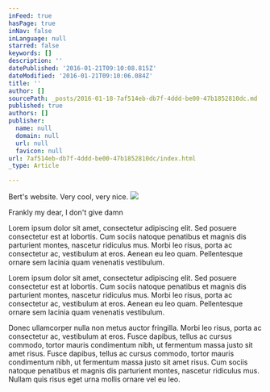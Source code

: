 ```yaml
---
inFeed: true
hasPage: true
inNav: false
inLanguage: null
starred: false
keywords: []
description: ''
datePublished: '2016-01-21T09:10:08.815Z'
dateModified: '2016-01-21T09:10:06.084Z'
title: ''
author: []
sourcePath: _posts/2016-01-18-7af514eb-db7f-4ddd-be00-47b1852810dc.md
published: true
authors: []
publisher:
  name: null
  domain: null
  url: null
  favicon: null
url: 7af514eb-db7f-4ddd-be00-47b1852810dc/index.html
_type: Article

---
```

Bert's website. Very cool, very nice.
![](https://the-grid-user-content.s3-us-west-2.amazonaws.com/6b887aef-295a-4ffd-bc0e-54695718d109.jpg)

Frankly my dear, I don't give damn

Lorem ipsum dolor sit amet, consectetur adipiscing elit. Sed posuere consectetur est at lobortis. Cum sociis natoque penatibus et magnis dis parturient montes, nascetur ridiculus mus. Morbi leo risus, porta ac consectetur ac, vestibulum at eros. Aenean eu leo quam. Pellentesque ornare sem lacinia quam venenatis vestibulum.

Lorem ipsum dolor sit amet, consectetur adipiscing elit. Sed posuere consectetur est at lobortis. Cum sociis natoque penatibus et magnis dis parturient montes, nascetur ridiculus mus. Morbi leo risus, porta ac consectetur ac, vestibulum at eros. Aenean eu leo quam. Pellentesque ornare sem lacinia quam venenatis vestibulum.

Donec ullamcorper nulla non metus auctor fringilla. Morbi leo risus, porta ac consectetur ac, vestibulum at eros. Fusce dapibus, tellus ac cursus commodo, tortor mauris condimentum nibh, ut fermentum massa justo sit amet risus. Fusce dapibus, tellus ac cursus commodo, tortor mauris condimentum nibh, ut fermentum massa justo sit amet risus. Cum sociis natoque penatibus et magnis dis parturient montes, nascetur ridiculus mus. Nullam quis risus eget urna mollis ornare vel eu leo.